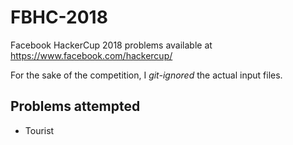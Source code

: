 # FBHC-2018
Facebook HackerCup 2018 problems available at https://www.facebook.com/hackercup/

For the sake of the competition, I *git-ignored* the actual input files.

## Problems attempted
- Tourist
